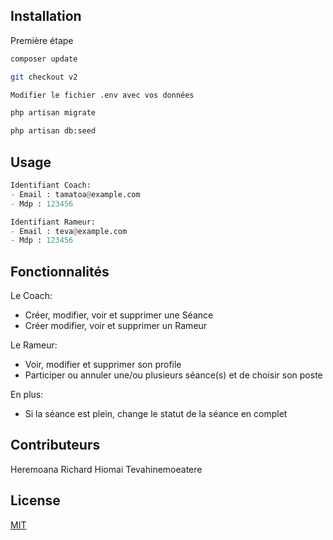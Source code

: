 ## Installation

Première étape

```bash
composer update

git checkout v2

Modifier le fichier .env avec vos données

php artisan migrate

php artisan db:seed
```

## Usage

```python
Identifiant Coach:
- Email : tamatoa@example.com
- Mdp : 123456

Identifiant Rameur:
- Email : teva@example.com
- Mdp : 123456
```

## Fonctionnalités

Le Coach:

-   Créer, modifier, voir et supprimer une Séance
-   Créer modifier, voir et supprimer un Rameur

Le Rameur:

-   Voir, modifier et supprimer son profile
-   Participer ou annuler une/ou plusieurs séance(s) et de choisir son poste

En plus:

-   Si la séance est plein, change le statut de la séance en complet

## Contributeurs

Heremoana
Richard
Hiomai
Tevahinemoeatere

## License

[MIT](https://choosealicense.com/licenses/mit/)
